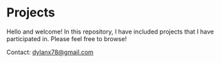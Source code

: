 # Projects

Hello and welcome! In this repository, I have included projects that I have participated in. Please feel free to browse!

Contact: dylanx78@gmail.com